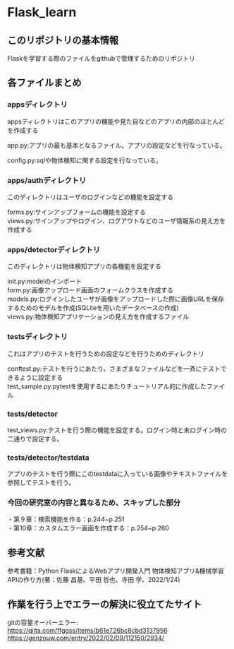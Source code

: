 # Flask_learn
## このリポジトリの基本情報
Flaskを学習する際のファイルをgithubで管理するためのリポジトリ  

## 各ファイルまとめ
### appsディレクトリ
appsディレクトリはこのアプリの機能や見た目などのアプリの内部のほとんどを作成する  

app.py:アプリの最も基本となるファイル。アプリの設定などを行なっている。  

config.py:sqlや物体検知に関する設定を行なっている。  

### apps/authディレクトリ
このディレクトリはユーザのログインなどの機能を設定する  

forms.py:サインアップフォームの機能を設定する  
views.py:サインアップやログイン、ログアウトなどのユーザ情報系の見え方を作成する  


### apps/detectorディレクトリ
このディレクトリは物体検知アプリの各機能を設定する  

init.py:modelのインポート  
form.py:画像アップロード画面のフォームクラスを作成する  
models.py:ログインしたユーザが画像をアップロードした際に画像URLを保存するためのモデルを作成(SQLiteを用いたデータベースの作成)  
views.py:物体検知アプリケーションの見え方を作成するファイル  

### testsディレクトリ
これはアプリのテストを行うための設定などを行うためのディレクトリ

conftest.py:テストを行うにあたり、さまざまなファイルなどを一斉にテストできるように設定する  
test_sample.py:pytestを使用するにあたりチュートリアル的に作成したファイル  

### tests/detector
test_views.py:テストを行う際の機能を設定する。ログイン時と未ログイン時の二通りで設定する。  


### tests/detector/testdata
アプリのテストを行う際にこのtestdataに入っている画像やテキストファイルを参照してテストを行う。  

### 今回の研究室の内容と異なるため、スキップした部分
・第９章：検索機能を作る：p.244~p.251  
・第10章：カスタムエラー画面を作成する：p.254~p.260  


## 参考文献
参考書籍：Python FlaskによるWebアプリ開発入門 物体検知アプリ&機械学習APIの作り方(著：佐藤 昌基、平田 哲也、寺田 学、2022/1/24)  

## 作業を行う上でエラーの解決に役立てたサイト
gitの容量オーバーエラー:
https://qiita.com/ffggss/items/b61e726bc8cbd3137956
https://genzouw.com/entry/2022/02/09/112150/2934/

